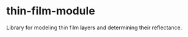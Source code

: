 thin-film-module
================

Library for modeling thin film layers and determining their reflectance.
